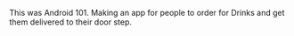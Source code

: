 This was Android 101. Making an app for people to order for Drinks and get them delivered to their door step.
